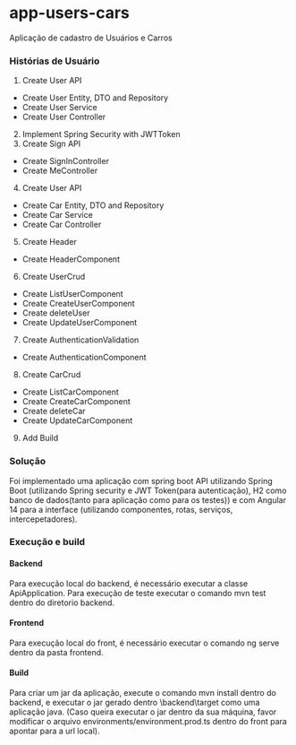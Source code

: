 # app-users-cars
Aplicação de cadastro de Usuários e Carros

### Histórias de Usuário
1. Create User API 
- Create User Entity, DTO and Repository
- Create User Service
- Create User Controller
2. Implement Spring Security with JWTToken
3. Create Sign API
- Create SignInController
- Create MeController
4. Create User API 
- Create Car Entity, DTO and Repository
- Create Car Service
- Create Car Controller
5. Create Header
- Create HeaderComponent
6. Create UserCrud
- Create ListUserComponent
- Create CreateUserComponent
- Create deleteUser
- Create UpdateUserComponent
7. Create AuthenticationValidation
- Create AuthenticationComponent
8. Create CarCrud
- Create ListCarComponent
- Create CreateCarComponent
- Create deleteCar
- Create UpdateCarComponent
9. Add Build

### Solução

Foi implementado uma aplicação com spring boot API utilizando Spring Boot (utilizando Spring security e JWT Token(para autenticação), H2 como banco de dados(tanto para aplicação como para os testes)) e com Angular 14 para a interface (utilizando componentes, rotas, serviços, intercepetadores).

### Execução e build
#### Backend
Para execução local do backend, é necessário executar a classe ApiApplication.
Para execução de teste executar o comando mvn test dentro do diretorio backend.

#### Frontend
Para execução local do front, é necessário executar o comando ng serve dentro da pasta frontend.
#### Build
Para criar um jar da aplicação, execute o comando mvn install dentro do backend, e executar o jar gerado dentro \backend\target como uma aplicação java.
(Caso queira executar o jar dentro da sua máquina, favor modificar o arquivo environments/environment.prod.ts dentro do front para apontar para a url local).



